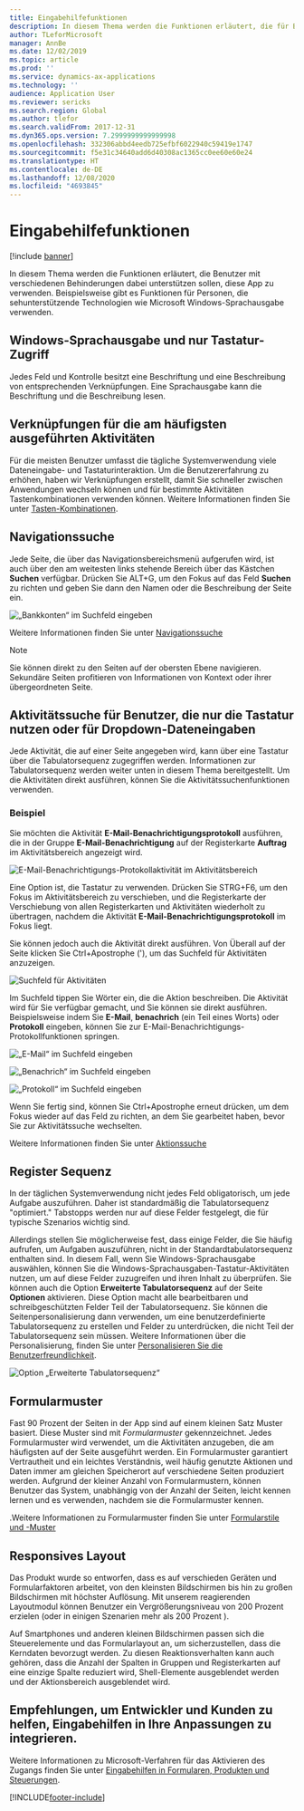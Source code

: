 ```yaml
---
title: Eingabehilfefunktionen
description: In diesem Thema werden die Funktionen erläutert, die für Benutzer gestaltet ist, die unter verschiedenen Behinderungen leiden.
author: TLeforMicrosoft
manager: AnnBe
ms.date: 12/02/2019
ms.topic: article
ms.prod: ''
ms.service: dynamics-ax-applications
ms.technology: ''
audience: Application User
ms.reviewer: sericks
ms.search.region: Global
ms.author: tlefor
ms.search.validFrom: 2017-12-31
ms.dyn365.ops.version: 7.2999999999999998
ms.openlocfilehash: 332306abbd4eedb725efbf6022940c59419e1747
ms.sourcegitcommit: f5e31c34640add6d40308ac1365cc0ee60e60e24
ms.translationtype: HT
ms.contentlocale: de-DE
ms.lasthandoff: 12/08/2020
ms.locfileid: "4693845"
---
```

# <a name="accessibility-features"></a>Eingabehilfefunktionen

[!include [banner](../includes/banner.md)]

In diesem Thema werden die Funktionen erläutert, die Benutzer mit verschiedenen Behinderungen dabei unterstützen sollen, diese App zu verwenden. Beispielsweise gibt es Funktionen für Personen, die sehunterstützende Technologien wie Microsoft Windows-Sprachausgabe verwenden.

## <a name="windows-narrator-and-keyboard-only-access"></a>Windows-Sprachausgabe und nur Tastatur-Zugriff

Jedes Feld und Kontrolle besitzt eine Beschriftung und eine Beschreibung von entsprechenden Verknüpfungen. Eine Sprachausgabe kann die Beschriftung und die Beschreibung lesen.

## <a name="shortcuts-for-the-most-frequently-performed-actions"></a>Verknüpfungen für die am häufigsten ausgeführten Aktivitäten

Für die meisten Benutzer umfasst die tägliche Systemverwendung viele Dateneingabe- und Tastaturinteraktion. Um die Benutzererfahrung zu erhöhen, haben wir Verknüpfungen erstellt, damit Sie schneller zwischen Anwendungen wechseln können und für bestimmte Aktivitäten Tastenkombinationen verwenden können. Weitere Informationen finden Sie unter [Tasten-Kombinationen](shortcut-keys.md).

## <a name="navigation-search"></a>Navigationssuche

Jede Seite, die über das Navigationsbereichsmenü aufgerufen wird, ist auch über den am weitesten links stehende Bereich über das Kästchen **Suchen** verfügbar. Drücken Sie ALT+G, um den Fokus auf das Feld **Suchen** zu richten und geben Sie dann den Namen oder die Beschreibung der Seite ein.

![„Bankkonten“ im Suchfeld eingeben](media/6d08b0be32808221023e2aa92d69fd70.png "'Bankkonten' im Suchfeld eingeben")

Weitere Informationen finden Sie unter [Navigationssuche](navigation-search.md)

> [!NOTE]
> Sie können direkt zu den Seiten auf der obersten Ebene navigieren. Sekundäre Seiten profitieren von Informationen von Kontext oder ihrer übergeordneten Seite.

## <a name="action-search-for-keyboard-only-users-or-for-heads-down-data-entry"></a>Aktivitätssuche für Benutzer, die nur die Tastatur nutzen oder für Dropdown-Dateneingaben

Jede Aktivität, die auf einer Seite angegeben wird, kann über eine Tastatur über die Tabulatorsequenz zugegriffen werden. Informationen zur Tabulatorsequenz werden weiter unten in diesem Thema bereitgestellt. Um die Aktivitäten direkt ausführen, können Sie die Aktivitätssuchenfunktionen verwenden.

### <a name="example"></a>Beispiel

Sie möchten die Aktivität **E-Mail-Benachrichtigungsprotokoll** ausführen, die in der Gruppe **E-Mail-Benachrichtigung** auf der Registerkarte **Auftrag** im Aktivitätsbereich angezeigt wird.

![E-Mail-Benachrichtigungs-Protokollaktivität im Aktivitätsbereich](media/f0d78399e7fafcd85ded1cd1e3d34f3c.jpg "'E-Mail-Benachrichtigungs-Protokollaktivität' im Aktivitätsbereich")

Eine Option ist, die Tastatur zu verwenden. Drücken Sie STRG+F6, um den Fokus im Aktivitätsbereich zu verschieben, und die Registerkarte der Verschiebung von allen Registerkarten und Aktivitäten wiederholt zu übertragen, nachdem die Aktivität **E-Mail-Benachrichtigungsprotokoll** im Fokus liegt.

Sie können jedoch auch die Aktivität direkt ausführen. Von Überall auf der Seite klicken Sie Ctrl+Apostrophe ('), um das Suchfeld für Aktivitäten anzuzeigen.

![Suchfeld für Aktivitäten](media/80f7e8c5ac412fdf2c8a12f7728f135a.jpg "Suchfeld für Aktivitäten")

Im Suchfeld tippen Sie Wörter ein, die die Aktion beschreiben. Die Aktivität wird für Sie verfügbar gemacht, und Sie können sie direkt ausführen. Beispielsweise indem Sie **E-Mail**, **benachrich** (ein Teil eines Worts) oder **Protokoll** eingeben, können Sie zur E-Mail-Benachrichtigungs-Protokollfunktionen springen.

![„E-Mail“ im Suchfeld eingeben](media/image4.png "'E-Mail' im Suchfeld eingeben")

![„Benachrich“ im Suchfeld eingeben](media/image5.png "'Benachrich' im Suchfeld eingeben")

![„Protokoll“ im Suchfeld eingeben](media/image6.png "„Protokoll“ im Suchfeld eingeben")

Wenn Sie fertig sind, können Sie Ctrl+Apostrophe erneut drücken, um dem Fokus wieder auf das Feld zu richten, an dem Sie gearbeitet haben, bevor Sie zur Aktivitätssuche wechselten.

Weitere Informationen finden Sie unter [Aktionssuche](action-search.md)

## <a name="tab-sequence"></a>Register Sequenz

In der täglichen Systemverwendung nicht jedes Feld obligatorisch, um jede Aufgabe auszuführen. Daher ist standardmäßig die Tabulatorsequenz "optimiert." Tabstopps werden nur auf diese Felder festgelegt, die für typische Szenarios wichtig sind.

Allerdings stellen Sie möglicherweise fest, dass einige Felder, die Sie häufig aufrufen, um Aufgaben auszuführen, nicht in der Standardtabulatorsequenz enthalten sind. In diesem Fall, wenn Sie Windows-Sprachausgabe auswählen, können Sie die Windows-Sprachausgaben-Tastatur-Aktivitäten nutzen, um auf diese Felder zuzugreifen und ihren Inhalt zu überprüfen. Sie können auch die Option **Erweiterte Tabulatorsequenz** auf der Seite **Optionen** aktivieren. Diese Option macht alle bearbeitbaren und schreibgeschützten Felder Teil der Tabulatorsequenz. Sie können die Seitenpersonalisierung dann verwenden, um eine benutzerdefinierte Tabulatorsequenz zu erstellen und Felder zu unterdrücken, die nicht Teil der Tabulatorsequenz sein müssen. Weitere Informationen über die Personalisierung, finden Sie unter [Personalisieren Sie die Benutzerfreundlichkeit](personalize-user-experience.md).

![Option „Erweiterte Tabulatorsequenz“](media/8c0f12bbb3f26032997ef0ba95d89b6a.png "Option „Erweiterte Tabulatorsequenz“")

## <a name="form-patterns"></a>Formularmuster

Fast 90 Prozent der Seiten in der App sind auf einem kleinen Satz Muster basiert. Diese Muster sind mit *Formularmuster* gekennzeichnet. Jedes Formularmuster wird verwendet, um die Aktivitäten anzugeben, die am häufigsten auf der Seite ausgeführt werden. Ein Formularmuster garantiert Vertrautheit und ein leichtes Verständnis, weil häufig genutzte Aktionen und Daten immer am gleichen Speicherort auf verschiedene Seiten produziert werden. Aufgrund der kleiner Anzahl von Formularmustern, können Benutzer das System, unabhängig von der Anzahl der Seiten, leicht kennen lernen und es verwenden, nachdem sie die Formularmuster kennen.

.Weitere Informationen zu Formularmuster finden Sie unter [Formularstile und -Muster](../../dev-itpro/user-interface/form-styles-patterns.md)

## <a name="responsive-layout"></a>Responsives Layout

Das Produkt wurde so entworfen, dass es auf verschieden Geräten und Formularfaktoren arbeitet, von den kleinsten Bildschirmen bis hin zu großen Bildschirmen mit höchster Auflösung. Mit unserem reagierenden Layoutmodul können Benutzer ein Vergrößerungsniveau von 200 Prozent erzielen (oder in einigen Szenarien mehr als 200 Prozent ).

Auf Smartphones und anderen kleinen Bildschirmen passen sich die Steuerelemente und das Formularlayout an, um sicherzustellen, dass die Kerndaten bevorzugt werden. Zu diesen Reaktionsverhalten kann auch gehören, dass die Anzahl der Spalten in Gruppen und Registerkarten auf eine einzige Spalte reduziert wird, Shell-Elemente ausgeblendet werden und der Aktionsbereich ausgeblendet wird.

## <a name="guidance-to-help-developers-and-customers-incorporate-accessible-thinking-in-their-customizations"></a>Empfehlungen, um Entwickler und Kunden zu helfen, Eingabehilfen in Ihre Anpassungen zu integrieren.

Weitere Informationen zu Microsoft-Verfahren für das Aktivieren des Zugangs finden Sie unter [Eingabehilfen in Formularen, Produkten und Steuerungen](../../dev-itpro/user-interface/enable-accessibility.md).


[!INCLUDE[footer-include](../../../includes/footer-banner.md)]